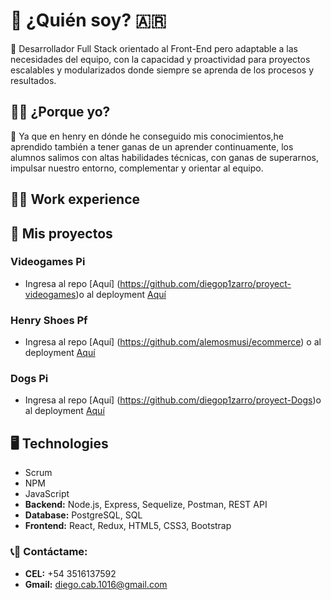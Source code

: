 # :boy: ¿Quién soy? :argentina:
:large_orange_diamond: Desarrollador Full Stack orientado al Front-End pero adaptable a las necesidades del equipo, con la capacidad y proactividad para proyectos escalables y modularizados donde siempre se aprenda de los procesos y resultados.

## :man_student: ¿Porque yo?
:large_blue_diamond: Ya que en henry en dónde he conseguido mis conocimientos,he aprendido también a tener ganas de un aprender continuamente, los alumnos salimos con altas habilidades técnicas, con ganas de superarnos, impulsar nuestro entorno, complementar y orientar al equipo.

## :running_man: Work experience


## :rocket: Mis proyectos
###  Videogames Pi
- Ingresa al repo [Aquí] (https://github.com/diegop1zarro/proyect-videogames)o al deployment [Aquí](https://videogame-app.vercel.app)
### Henry Shoes Pf
- Ingresa al repo [Aquí] (https://github.com/alemosmusi/ecommerce) o al deployment [Aquí](https://app-henry-shoes.herokuapp.com)
###  Dogs Pi
- Ingresa al repo [Aquí] (https://github.com/diegop1zarro/proyect-Dogs)o al deployment [Aquí](https://deploy-dogs.vercel.app)
  
## :desktop_computer: Technologies
- Scrum
- NPM
- JavaScript
- __Backend:__ Node.js, Express, Sequelize, Postman, REST API
- __Database:__ PostgreSQL, SQL
- __Frontend:__ React, Redux, HTML5, CSS3, Bootstrap

### :telephone_receiver::email: __Contáctame:__
- __CEL:__ +54 3516137592
- __Gmail:__ diego.cab.1016@gmail.com 
